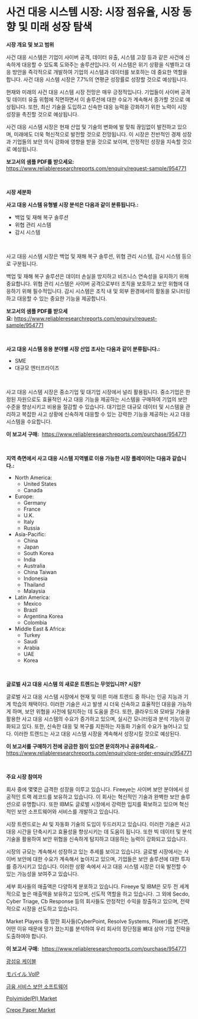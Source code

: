 <p><h1>사건 대응 시스템 시장: 시장 점유율, 시장 동향 및 미래 성장 탐색</h1></p><p><strong>시장 개요 및 보고 범위</strong></p>
<p><p>사건 대응 시스템은 기업이 사이버 공격, 데이터 유출, 시스템 고장 등과 같은 사건에 신속하게 대응할 수 있도록 도와주는 솔루션입니다. 이 시스템은 위기 상황을 식별하고 대응 방안을 즉각적으로 개발하여 기업의 시스템과 데이터를 보호하는 데 중요한 역할을 합니다. 사건 대응 시스템 시장은 7.7%의 연평균 성장률로 성장할 것으로 예상됩니다.</p><p>현재와 미래의 사건 대응 시스템 시장 전망은 매우 긍정적입니다. 기업들이 사이버 공격 및 데이터 유출 위험에 직면하면서 이 솔루션에 대한 수요가 계속해서 증가할 것으로 예상됩니다. 또한, 최신 기술을 도입하고 신속한 대응 능력을 강화하기 위한 노력이 시장 성장을 촉진할 것으로 예상됩니다.</p><p>사건 대응 시스템 시장은 현재 산업 및 기술의 변화에 발 맞춰 끊임없이 발전하고 있으며, 미래에도 더욱 혁신적으로 발전할 것으로 전망됩니다. 이 시장은 전반적인 경제 성장과 기업들의 보안 의식 강화에 영향을 받을 것으로 보이며, 안정적인 성장을 지속할 것으로 예상됩니다.</p></p>
<p><strong>보고서의 샘플 PDF를 받으세요:</strong> <a href="https://www.reliableresearchreports.com/enquiry/request-sample/954771">https://www.reliableresearchreports.com/enquiry/request-sample/954771</a></p>
<p>&nbsp;</p>
<p><strong>시장 세분화</strong></p>
<p><strong>사고 대응 시스템 유형별 시장 분석은 다음과 같이 분류됩니다.:</strong></p>
<p><ul><li>백업 및 재해 복구 솔루션</li><li>위협 관리 시스템</li><li>감시 시스템</li></ul></p>
<p>&nbsp;</p>
<p><p>사고 대응 시스템 시장은 백업 및 재해 복구 솔루션, 위협 관리 시스템, 감시 시스템 등으로 구분됩니다. </p><p>백업 및 재해 복구 솔루션은 데이터 손실을 방지하고 비즈니스 연속성을 유지하기 위해 중요합니다. 위협 관리 시스템은 사이버 공격으로부터 조직을 보호하고 보안 위협에 대응하기 위해 필수적입니다. 감시 시스템은 조직 내 및 외부 환경에서의 활동을 모니터링하고 대응할 수 있는 중요한 기능을 제공합니다.</p></p>
<p><strong>보고서의 샘플 PDF를 받으세요:</strong>&nbsp;<a href="https://www.reliableresearchreports.com/enquiry/request-sample/954771">https://www.reliableresearchreports.com/enquiry/request-sample/954771</a></p>
<p>&nbsp;</p>
<p><strong> 사고 대응 시스템 응용 분야별 시장 산업 조사는 다음과 같이 분류됩니다.:</strong></p>
<p><ul><li>SME</li><li>대규모 엔터프라이즈</li></ul></p>
<p>&nbsp;</p>
<p><p>사고 대응 시스템 시장은 중소기업 및 대기업 시장에서 널리 활용됩니다. 중소기업은 한정된 자원으로도 효율적인 사고 대응 기능을 제공하는 시스템을 구매하여 기업의 보안 수준을 향상시키고 비용을 절감할 수 있습니다. 대기업은 대규모 데이터 및 시스템을 관리하고 복잡한 사고 상황에 신속하게 대응할 수 있는 강력한 기능을 제공하는 사고 대응 시스템을 수요합니다.</p></p>
<p><strong>이 보고서 구매:</strong>&nbsp; <a href="https://www.reliableresearchreports.com/purchase/954771">https://www.reliableresearchreports.com/purchase/954771</a></p>
<p>&nbsp;</p>
<p><strong>지역 측면에서 사고 대응 시스템 지역별로 이용 가능한 시장 플레이어는 다음과 같습니다.:</strong></p>
<p><ul>
    <li>
        North America:
        <ul>
            <li>United States</li>
            <li>Canada</li>
        </ul>
    </li>
    <li>
        Europe:
        <ul>
            <li>Germany</li>
            <li>France</li>
            <li>U.K.</li>
            <li>Italy</li>
            <li>Russia</li>
        </ul>
    </li>
    <li>
        Asia-Pacific:
        <ul>
            <li>China</li>
            <li>Japan</li>
            <li>South Korea</li>
            <li>India</li>
            <li>Australia</li>
            <li>China Taiwan</li>
            <li>Indonesia</li>
            <li>Thailand</li>
            <li>Malaysia</li>
        </ul>
    </li>
    <li>
        Latin America:
        <ul>
            <li>Mexico</li>
            <li>Brazil</li>
            <li>Argentina Korea</li>
            <li>Colombia</li>
        </ul>
    </li>
    <li>
        Middle East & Africa:
        <ul>
            <li>Turkey</li>
            <li>Saudi</li>
            <li>Arabia</li>
            <li>UAE</li>
            <li>Korea</li>
        </ul>
    </li>
    </ul></p>
<p>&nbsp;</p>
<p><strong>글로벌 사고 대응 시스템 의 새로운 트렌드는 무엇입니까? 시장?</strong></p>
<p><p>글로벌 사고 대응 시스템 시장에서 현재 및 이른 미래 트렌드 중 하나는 인공 지능과 기계 학습의 채택이다. 이러한 기술은 사고 발생 시 더욱 신속하고 효율적인 대응을 가능하게 하며, 보안 위협을 사전에 탐지하는 데 도움을 준다. 또한, 클라우드와 모바일 기술을 활용한 사고 대응 시스템의 수요가 증가하고 있으며, 실시간 모니터링과 분석 기능이 강화되고 있다. 또한, 신속한 대응 및 복구를 지원하는 자동화 기술의 수요가 늘어나고 있다. 이러한 트렌드는 사고 대응 시스템 시장을 계속해서 성장시킬 것으로 예상된다.</p></p>
<p><strong>이 보고서를 구매하기 전에 궁금한 점이 있으면 문의하거나 공유하세요.</strong>- <a href="https://www.reliableresearchreports.com/enquiry/pre-order-enquiry/954771">https://www.reliableresearchreports.com/enquiry/pre-order-enquiry/954771</a></p>
<p>&nbsp;</p>
<p><strong>주요 시장 참여자</strong></p>
<p><p>회사 중에 몇몇은 급격한 성장을 이루고 있습니다. Fireeye는 사이버 보안 분야에서 성공적인 트랙 레코드를 보유하고 있습니다. 이 회사는 혁신적인 기술과 완벽한 보안 솔루션으로 유명합니다. 또한 IBM도 글로벌 시장에서 강력한 입지를 확보하고 있으며 혁신적인 보안 소프트웨어와 서비스를 개발하고 있습니다.</p><p>시장 트렌드로는 AI 및 자동화 기술의 도입이 두드러지고 있습니다. 이러한 기술은 사고 대응 시간을 단축시키고 효율성을 향상시키는 데 도움이 됩니다. 또한 빅 데이터 및 분석 기술을 활용하여 보안 위협을 신속하게 탐지하고 대응하는 능력이 강화되고 있습니다.</p><p>시장의 규모는 계속해서 성장하고 있는 추세를 보이고 있습니다. 글로벌 시장에서는 사이버 보안에 대한 수요가 계속해서 높아지고 있으며, 기업들은 보안 솔루션에 대한 투자를 증가시키고 있습니다. 이러한 상황 속에서 사고 대응 시스템 시장은 더욱 발전할 수 있는 가능성을 보여주고 있습니다.</p><p>세부 회사들의 매출액은 다양하게 분포하고 있습니다. Fireeye 및 IBM은 모두 전 세계적으로 높은 매출액을 보유하고 있으며, 선도적 역할을 하고 있습니다. 그 외에 Secdo, Cyber Triage, Cb Response 등의 회사들도 안정적인 수익을 창출하고 있으며, 전략적으로 시장을 선도하고 있습니다. </p><p>Market Players 중 망한 회사들(CyberPoint, Resolve Systems, Plixer)를 본다면, 어떤 이유 때문에 망가 졌는지를 분석하여 우리 회사의 장단점을 뼈대 삼아 기업 전략을 도출하여야 합니다.</p></p>
<p><strong>이 보고서 구매:</strong>&nbsp;&nbsp;<a href="https://www.reliableresearchreports.com/purchase/954771">https://www.reliableresearchreports.com/purchase/954771</a></p>
<p><p><a href="https://github.com/lzrvbyqzftro57/Market-Research-Report-List-1/blob/main/6573691185292.md">광섬유 케이블</a></p><p><a href="https://github.com/oqxogxyvqe90775/Market-Research-Report-List-1/blob/main/1447099185314.md">モバイル VoIP</a></p><p><a href="https://github.com/vs019sa3m8x/Market-Research-Report-List-1/blob/main/9548319185293.md">금융 서비스 보안 소프트웨어</a></p><p><a href="https://issuu.com/reportprime-2/docs/polyimidepi-market-size-2030.pptx">Polyimide(PI) Market</a></p><p><a href="https://github.com/RoccoManning/Market-Research-Report-List-3/blob/main/crepe-paper-market.md">Crepe Paper Market</a></p></p>
